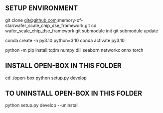 ## SETUP ENVIRONMENT

git clone git@github.com:memory-of-star/wafer_scale_chip_dse_framework.git
cd wafer_scale_chip_dse_framework
git submodule init
git submodule update

conda create -n py3.10 python=3.10
conda activate py3.10

python -m pip install tqdm numpy dill seaborn networkx onnx torch


## INSTALL OPEN-BOX IN THIS FOLDER 

cd ./open-box
python setup.py develop

## TO UNINSTALL OPEN-BOX IN THIS FOLDER

python setup.py develop --uninstall